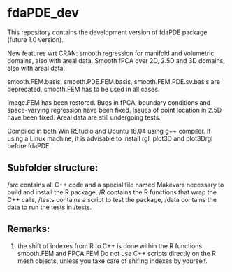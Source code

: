 # fdaPDE_dev

This repository contains the development version of fdaPDE package (future 1.0 version).

New features wrt CRAN: smooth regression for manifold and volumetric domains, also with areal data. Smooth fPCA over 2D, 2.5D and 3D domains, also with areal data.

smooth.FEM.basis, smooth.PDE.FEM.basis, smooth.FEM.PDE.sv.basis are deprecated, smooth.FEM has to be used in all cases.

Image.FEM has been restored. Bugs in fPCA, boundary conditions and space-varying regression have been fixed. Issues of point location in 2.5D have been fixed. Areal data are still undergoing tests.

Compiled in both Win RStudio and Ubuntu 18.04 using g++ compiler. If using a Linux machine, it is advisable to install rgl, plot3D and plot3Drgl before fdaPDE.

## Subfolder structure:
/src contains all C++ code and a special file named Makevars necessary to build and install the R package,
/R contains the R functions that wrap the C++ calls,
/tests contains a script to test the package,
/data contains the data to run the tests in /tests.

## Remarks:

1) the shift of indexes from R to C++ is done within the R functions smooth.FEM and FPCA.FEM Do not use C++ scripts directly on the R mesh objects, unless you take care of shifing indexes by yourself.
